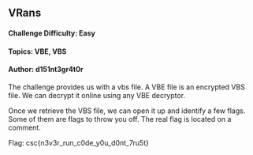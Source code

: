 ## VRans

#### Challenge Difficulty: Easy
#### Topics: VBE, VBS
#### Author: d151nt3gr4t0r


The challenge provides us with a vbs file. A VBE file is an encrypted VBS file. We can decrypt it online using any VBE decryptor.

Once we retrieve the VBS file, we can open it up and identify a few flags. Some of them are flags to throw you off. The real flag is located on a comment.

Flag: csc{n3v3r_run_c0de_y0u_d0nt_7ru5t}
